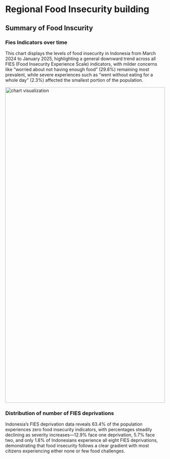 # Regional Food Insecurity building

<script src="Food_insecuity_files/libs/kePrint-0.0.1/kePrint.js"></script>
<link href="Food_insecuity_files/libs/lightable-0.0.1/lightable.css" rel="stylesheet" />


## Summary of Food Inscurity

### Fies Indicators over time

This chart displays the levels of food insecurity in Indonesia from
March 2024 to January 2025, highlighting a general downward trend across
all FIES (Food Insecurity Experience Scale) indicators, with milder
concerns like “worried about not having enough food” (29.8%) remaining
most prevalent, while severe experiences such as “went without eating
for a whole day” (2.3%) affected the smallest portion of the population.

<div class="flourish-embed flourish-chart"
data-src="visualisation/21862009?2455648" data-height="1000px">

<script src="https://public.flourish.studio/resources/embed.js"></script>
<noscript>
<img src="https://public.flourish.studio/visualisation/21862009/thumbnail" width="100%" height="1000px" alt="chart visualization" />
</noscript>

</div>


### Distribution of number of FIES deprivations

Indonesia’s FIES deprivation data reveals 63.4% of the population
experiences zero food insecurity indicators, with percentages steadily
declining as severity increases—12.9% face one deprivation, 5.7% face
two, and only 1.8% of Indonesians experience all eight FIES
deprivations, demonstrating that food insecurity follows a clear
gradient with most citizens experiencing either none or few food
challenges.